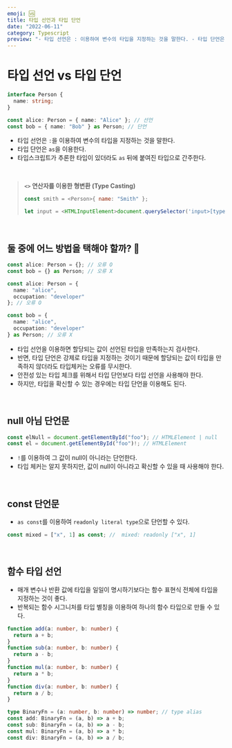 ```yaml
---
emoji: 🆚
title: 타입 선언과 타입 단언
date: "2022-06-11"
category: Typescript
preview: "- 타입 선언은 : 이용하여 변수의 타입을 지정하는 것을 말한다. - 타입 단언은 as을 이용한다. - 타입스크립트가 추론한 타입이 있더라도 as 뒤에 붙여진 타입으로 간주한다. 둘 중에 어느 방법을 택해야 할까? 🤔 - 타입 선언을 이용하면 할당되는 값이 선언된 타입을 만족하는지 검사한다. - 반면, 타입 단언은 강제로 타입을 지정하는 것이기 때문에 할당되는 값이 타입을 만족하지 않더라도 타입체커는 오류를 무시한다. - 안전성 있는 타입 체크를 위해서 타입 단언보다 타입 선언을 사용해야 한다. - 하지만, 타입을 확신할 수 있는 경우에는 타입 단언을 이용해도 된다. "
---
```


# 타입 선언 vs 타입 단언

```typescript
interface Person {
  name: string;
}

const alice: Person = { name: "Alice" }; // 선언
const bob = { name: "Bob" } as Person; // 단언
```

- 타입 선언은 `:`을 이용하여 변수의 타입을 지정하는 것을 말한다.
- 타입 단언은 `as`을 이용한다.
- 타입스크립트가 추론한 타입이 있더라도 `as` 뒤에 붙여진 타입으로 간주한다.

<br/>

> **`<>` 연산자를 이용한 형변환 (Type Casting)**
>
> ```js
> const smith = <Person>{ name: "Smith" };
> ```
>
> ```js
> let input = <HTMLInputElement>document.querySelector('input>[type="text"]'); // Element | null => HTMLInputElement
> ```

<br/>

## 둘 중에 어느 방법을 택해야 할까? 🤔

```typescript
const alice: Person = {}; // 오류 O
const bob = {} as Person; // 오류 X

const alice: Person = {
  name: "alice",
  occupation: "developer"
}; // 오류 O

const bob = {
  name: "alice",
  occupation: "developer"
} as Person; // 오류 X
```

- 타입 선언을 이용하면 할당되는 값이 선언된 타입을 만족하는지 검사한다.
- 반면, 타입 단언은 강제로 타입을 지정하는 것이기 때문에 할당되는 값이 타입을 만족하지 않더라도 타입체커는 오류를 무시한다.
- 안전성 있는 타입 체크를 위해서 타입 단언보다 타입 선언을 사용해야 한다.
- 하지만, 타입을 확신할 수 있는 경우에는 타입 단언을 이용해도 된다.

<br/>

## null 아님 단언문

```typescript
const elNull = document.getElementById("foo"); // HTMLElement | null
const el = document.getElementById("foo")!; // HTMLElement
```

- `!`를 이용하여 그 값이 null이 아니라는 단언한다.
- 타입 체커는 알지 못하지만, 값이 null이 아니라고 확신할 수 있을 때 사용해야 한다.

<br/>

## const 단언문

- `as const`를 이용하여 `readonly literal type`으로 단언할 수 있다.

```ts
const mixed = ["x", 1] as const; //  mixed: readonly ["x", 1]
```

<br/>

## 함수 타입 선언

- 매개 변수나 반환 값에 타입을 일일이 명시하기보다는 함수 표현식 전체에 타입을 지정하는 것이 좋다.
- 반복되는 함수 시그니처를 타입 별칭을 이용하여 하나의 함수 타입으로 만들 수 있다.

```typescript
function add(a: number, b: number) {
  return a + b;
}
function sub(a: number, b: number) {
  return a - b;
}
function mul(a: number, b: number) {
  return a * b;
}
function div(a: number, b: number) {
  return a / b;
}
```

```typescript
type BinaryFn = (a: number, b: number) => number; // type alias
const add: BinaryFn = (a, b) => a + b;
const sub: BinaryFn = (a, b) => a - b;
const mul: BinaryFn = (a, b) => a * b;
const div: BinaryFn = (a, b) => a / b;
```
